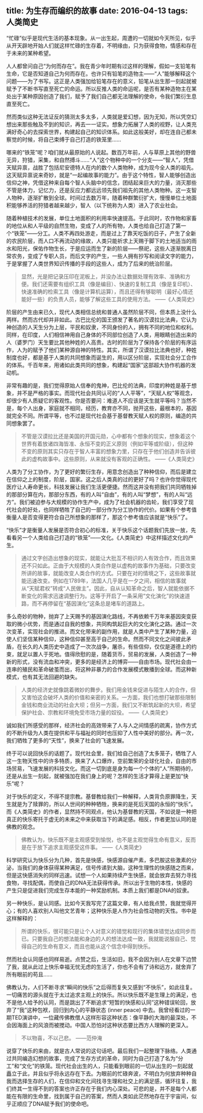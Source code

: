 title: 为生存而编织的故事
date: 2016-04-13
tags: 人类简史
---

“忙碌”似乎是现代生活的基本现象。从一出生起，周遭的一切就如今天所见，似乎从开天辟地开始人们就这样忙碌的生存着，不明缘由，只为获得食物，情感和存在于未来的某种希望。

人人都曾问自己“为何而存在”。我在青少年时期有过这样的理解，假如一支铅笔有生命，它是否知道自己为何而存在。也许只有铅笔的造物主——“人”能够解释这个问题——为了书写。这正是人类强加给铅笔存在的意义，铅笔从出生那一刻起就被赋予了不断书写直至死亡的命运。所以反推人类的命运呢，是否有某种造物主在某处出于某种原因创造了我们，赋予了我们自己都无法理解的使命，令我们繁衍生息直至死亡。

然而类似这种无法证反的猜测太多太多，人类就是爱幻想，因为无知，所以凭空幻想出来那些触及不到的知识，再去一一证实。想象力拓展了人类的视野，让人类充满好奇心的去探索世界，构建起自己的知识体系。如此这般美好，却在连自己都未察觉的时候，将自己束缚于自己打造的铁笼里……

<!--more-->

哪来的“铁笼”呢？咱们就从最原始的人说起。数百万年前，人与草原上其他的野兽无异，狩猎，采集，和自然搏斗……“人”这个物种中的一个分支——“智人”，凭借天赋异禀，战胜了包括尼安德特人在内的数个人类物种，成为现今全人类的祖先。这天赋异禀说来奇妙，就是“一起编故事的能力”。由于这个特性，智人能够创造出信仰之神，凭借这种来自每个智人头脑中的信念，团结起来巨大的力量，消灭那些不管是体力，记忆力，还是反应力都远远领先我们祖先的其他人类物种。这一支智人物种，逐渐扩散到全球。时间过去数万年，随着种群繁衍扩大，慢慢单位土地面积能够养活的狩猎者越来越少，智人（以下统称为人类）进入了农业社会。

随着种植技术的发展，单位土地面积的利用率快速提高。于此同时，农作物和家畜的地位从和人平级的自然生物，变成了人的所有物，人类也给自己打造了第一个“铁笼”——分工。人类不再四处游走，而是过上了靠天吃饭的日子，产生了全新的农民阶层，而人口不再流动的缘故，人类只能祈求上天赐于脚下的土地适当的雨水和阳光，保佑作物生长，于是应运而生了新的阶层——祭祀，这些人逐渐脱离日常农务，变成了专职人员，而后文字的产生，一些人拥有抄写和阅读文字的能力，于是掌握了人类世界知识传播的手段的这些人，成为了后来的统治阶层。

> 显然，光是把记录压印在泥板上，并没办法让数据处理有效率、准确和方便。我们还需要有组织工具（像是编目）、快速的复制工具（像是复印机）、快速准确的检索工具（像是计算机运算），而且还得有够聪明（最好心情还能好一些）的负责人员，能够了解这些工具的使用方法。  ——《人类简史》

阶层的产生由来已久，现代人类相信总统和普通人虽然阶层不同，但本质上没什么两样。然而古代却并非如此。古巴比伦的国王颁发了著名的汉谟拉比法典，它认为神创造的人天生分为上层，平民和奴隶，不同身份的人，拥有不同的地位和权利。同样，在印度，人们相信神用自己身体的不同部位创造了人类，用眼睛创造出来的人（婆罗门）天生要比其他种姓的人高贵。古时的阶层为了保持各个阶层的有序运作，人为的赋予了他们某种源自神的特性。其实，所谓了汉谟拉比法典也好，种姓制度也好，都是基于人类的共同想象而诞生的，用以区分阶层，实现社会分工合作的体系。千百年来，用诸如此类共同的想象，构建起“国家”这部超大协作机器的发动机。

非常有趣的是，我们觉得原始人信奉的鬼神，巴比伦的法典，印度的种姓是基于想象，并不是严格的事实。而现代社会共同认可的“人人平等”，“天赋人权”等观念，却很少有人质疑它的客观性。你是否要问：难道人不应该是天生就平等吗？当然不是，每个人出身，家庭就不相同，经历，教育亦不同，抛开这些，最根本的，基因就完全不同。所谓平等，也不过是现代社会基于基督教天赋人权的原则，编造的共同想象罢了。

> 不管是汉谟拉比还是美国的开国元勋，心中都有个想象的现实，想象着这个世界有着放诸四海皆准、永恒不变的正义原则（例如平等或阶级），但这种不变的原则其实只存在于智人丰富的想象力里，只存在于他们创造并告诉彼此的虚构故事中。这些原则，从来就没有客观的正确性。 ——《人类简史》

人类为了分工协作，为了更好的繁衍生存，用意念创造出了种种信仰，而后是建立在信仰之上的制度，阶层，国家。这之后人类真的过的更好了吗？也许你觉得现代医疗让人寿命更长，科技发展让我们生活更便捷。然而这并没有把我们共同牺牲掉的那部分算在内，那部分东西，有的人叫“自由”，有的人叫“梦想”，有的人叫“远方”。我们被迫参与大规模的协作生产中，成为了社会机器的齿轮，我们享受了现代社会的好处，也同样牺牲了自己的一部分作为分工协作的代价。如果有个参考值衡量人是否变得更符合自己所想象的那样了，那这个参考值应该就是“快乐”了。

“快乐”才是衡量人发展是否符合初心的标准，关于快乐这个话题我们先放一放，先看看另一个人类给自己打造的“铁笼”——文化。《人类简史》中这样描述文化的产生。

> 通过文字创造出想象的现实，就能让大批互不相识的人有效合作，而且效果还不只如此。正由于大规模的人类合作是以虚构的故事作为基础，只要改变所讲的故事，就能改变人类合作的方式。只要在对的情境之下，这些故事就能迅速改变。例如在1789年，法国人几乎是在一夕之间，相信的故事就从“天赋君权”转成“人民做主”。因此，自从认知革命之后，智人就能依据不断变化的需求迅速调整行为。这等于开启了一条采用“文化演化”的快速道路，而不再停留在“基因演化”这条总是堵车的道路上。

多么奇妙的物种，抛弃了上天赐予的基因演化路线，不再依赖千万年来基因突变获取的微小优势，而是通过自我的想象，共同构筑起巨大的文化演化之路。通过一次次变革，实现社会的推进。而文化带来的副作用，就是人类中产生了某种力量，迫使人们坚信某种信仰，这种信仰甚至高于自己的生命。然而不同文化之间彼此矛盾，在长久的人类历史中造成了一次次战争，屠杀，有些信仰，仅仅是道德上的约束，就足以置人于死地。值得欣慰的是，随着货币，贸易的发展，人类创造了一种新的形式，没有流血和冲突，更多的是经济上的博弈——自由市场。现代社会由一连串的殖民和革命破茧而出，将这种非暴力的合作发展模式散播到全球。而这种新模式，也有其无法回避的缺失。

> 人类的经济史就像跳着微妙的舞步。我们用金钱来促进与陌生人的合作，但又害怕这会破坏人类的价值和亲密的关系。一方面，我们也想打破那些限制金钱和商业流动的社会大坝；但另一方面，我们又不断筑起新的大坝，希望保护社会、宗教和环境免受市场力量的奴役。  ——《人类简史》

诚如我们所感受的那样，经济社会的高效带来了人与人之间情感的疏离，协作方式的不断升级为人类在提供和平与福祉的同时也压抑了人性中美好的部分。再一次，我们牺牲了更多的“天性”，换来了社会的飞速发展。

终于可以说回快乐的话题了。现代社会里，我们给自己创造了太多笼子，牺牲了人这一生物天性中的许多特质，换来了人口爆炸，空前繁荣的全球化社会，自由的市场贸易，飞速发展的科技文化。而这一切到底是身为每一个个体的“人”所期待的，还是从出生一刻起，就被强加在我们身上的呢？怎样的生活才算得上是更加“快乐”呢？

对于快乐的定义，不得不提宗教。基督教给我们一种解释，人类背负原罪降生，天生就是为了赎罪的，所以人世间的种种牺牲，换来的是死后天国的永恒的“快乐”。而《人类简史》的作者，显然持不同观点，他认为基督教的天国，不如说是一种把真正的快乐寄托于虚无的未来之中来获取当下的满足感。相反，作者更加认同的是佛教的观念。

> 佛教认为，快乐既不是主观感受到愉悦，也不是主观觉得生命有意义，反而是在于放下追求主观感受这件事。  ——《人类简史》

科学研究认为快乐分为几种，首先是快感，快感源自催产素，多巴胺这些激素的分泌，当我们的身体获得某种满足，信号传递到大脑，这种生理性的快感随之而来，但是这快感消失的同样迅速。试想一个人如果持续产生快感，就会放弃去努力寻找食物，寻找配偶，而使自己的DNA无法获得传承。所以出于生物的本性，快感的产生只是促进我们完成生存本能的一种奖励机制。本质上我们都是DNA的奴隶。

另一种快乐，是认同感。比如今天我写完了这篇文章，有人给我点赞，我就觉得开心；有的人喜欢别人叫他文艺青年；这种快乐是人作为社会性动物的天性。书中是这样解释的：

> 所谓的快乐，很可能只是让个人对意义的错觉和现行的集体错觉达成同步而已。只要我自己的想法能和身边的人的想法达成一致，我就能说服自己、觉得自己的生命有意义，而且也能从这个信念中得到快乐。

然而社会认同感也同样易逝。点赞之后，生活如旧，我不会因为别人在文章下边赞了我，就从此过上快乐幸福无忧无虑的生活了，你也不会有了诗和远方，就舍弃了所有眼前的苟且……

佛教认为，人们不断寻求“瞬间的快乐”之后得而复失又感到“不快乐”，如此往复。一切痛苦的源头就在于太过追求主观上的快乐。所以快乐既不是生理上的满足，也不是他人给予的认同，而是跳出了不断追求“短暂的快感和认同”这种错误轮回，放弃了“我”这种包袱，回归到内心的平静状态 (inner peace) 中去。我曾经看过的一期TED演讲中，一位藏传佛教僧人这样形容这种状态：像平静的大海的最深处，不会因海面上的风浪而被搅动。中国人恐怕对这种状态要比西方人理解的更深入。

> 不以物喜，不以己悲。  ——范仲淹

说穿了快乐的来由，就是古人常说的这句话吧。最后我们一起整理下脉络。人类通过共同编造幻想的故事，完成了生存方式的革命，同时为自己打造了名为“分工”和“文化”的铁笼。现代社会出生的人，只能看到眼前的一切从出生的一刻起就矗立于此，并且似乎将永远存在下去。为眼前的忙碌奔波，不明白为何放弃种种自我而选择生存的人们，在信仰和文化间找寻生理和社交上的满足感，循环往复，我们终其一生得不到的答案也许正存在于我们内心深处。可悲的是，并不是每个人都能在有限的生命里，找到属于自己的答案，然而人类如此茫然地存在于宇宙间，似乎正顺应了DNA赋予我们的使命吧。
